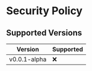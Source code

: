 # Security Policy

## Supported Versions

| Version | Supported          |
| ------- | ------------------ |
| v0.0.1-alpha   | :x: |

